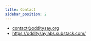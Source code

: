 ```yaml
---
title: Contact
sidebar_position: 2
---
```


- contact@odditysay.org
- https://odditysaylabs.substack.com/
